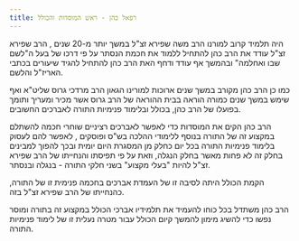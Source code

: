 ```yaml
---
title: רפאל כהן - ראש המוסדות והכולל
---
```


היה תלמיד קרוב למורנו הרב משה שפירא זצ"ל במשך יותר מ-20 שנים , הרב שפירא זצ"ל עודד את הרב כהן להתחיל ללמוד את חכמת הנסתר על פי דרכו של בעל ה"לשם שבו ואחלמה" ובהמשך אף עודד ודחף האת הרב כהן להתחיל להגיד שיעורים בכתבי האריז"ל והלשם.

כמו כן הרב כהן מקורב במשך שנים ארוכות למורינו הגאון הרב מרדכי גרוס שליט"א ואף שימש במשך שנים כמורה הוראה בבית ההוראה של הרב גרוס אשר מכיר ומעריך ותומך בפועלו של הרב כהן, בכולל ובלימוד פנימיות התורה לאברכים החשובים.

הרב כהן הקים את המוסדות כדי לאפשר לאברכים רציניים שוחרי חכמה להשתלם במקצוע זה של התורה בנוסף ללימודי ההלכה בש"ס ופוסקים , לאפשר להם לעסוק בלימוד פנימיות התורה בכל יום כחלק מן המסגרת היום יומית ובכך להפוך למבינים בחלק זה לא פחות מאשר בחלק הנגלה, וזאת על פי תפיסתו והנחייתו של הרב שפירא זצ"ל להיות "בעלי מקצוע" בשני חלקי התורה - בנגלה ובנסתר.

הקמת הכולל היתה לסיבה זו של העמדת אברכים בחכמה פנימית זו של התורה, כהנחייתו של הרב שפירא זצ"ל בזה.

הרב כהן משתדל בכל כוחו להעמיד את תלמידיו אברכי הכולל במקצוע זה בתורה ומוסר נפשו כדי להשיג מימון להמשך קיום הכולל עבור מטרה נעלית זו של לימוד פנימיות התורה.
